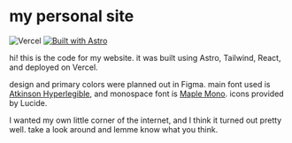 # my personal site

![Vercel](https://therealsujitk-vercel-badge.vercel.app/?app=personal-website-aczw.vercel.app) [![Built with Astro](https://astro.badg.es/v2/built-with-astro/tiny.svg)](https://astro.build)

hi! this is the code for my website. it was built using Astro, Tailwind, React, and deployed on Vercel.

design and primary colors were planned out in Figma. main font used is [Atkinson Hyperlegible](https://en.wikipedia.org/wiki/Atkinson_Hyperlegible), and monospace font is [Maple Mono](https://github.com/subframe7536/maple-font). icons provided by Lucide.

I wanted my own little corner of the internet, and I think it turned out pretty well. take a look around and lemme know what you think.
